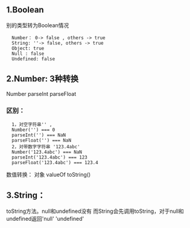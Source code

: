 ## 1.Boolean
别的类型转为Boolean情况
```
  Number： 0-> false , others -> true
  String: ''-> false, others -> true
  Object: true
  Null : false
  Undefined: false
```
## 2.Number: 3种转换
  Number
  parseInt
  parseFloat
### 区别：
```
  1，对空字符串'' ,
  Number('') === 0
  parseInt('') === NaN
  parseFloat('') === NaN
  2，对带数字字符串 '123.4abc'
  Number('123.4abc') === NaN
  parseInt('123.4abc') === 123
  parseFloat('123.4abc') === 123.4
```
数值转换：
对象
valueOf
toString()

## 3.String：
toString方法。null和undefined没有
而String会先调用toString，对于null和undefined返回'null' 'undefined'
